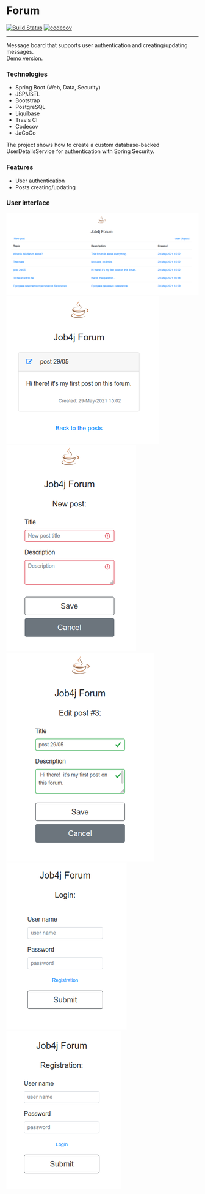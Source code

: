 # Forum
[![Build Status](https://travis-ci.com/amasterenko/job4j_forum.svg?branch=master)](https://travis-ci.com/amasterenko/job4j_forum)
[![codecov](https://codecov.io/gh/amasterenko/job4j_forum/branch/master/graph/badge.svg?token=H35M5WCTZQ)](https://codecov.io/gh/amasterenko/job4j_forum)  
____ 

Message board that supports user authentication and creating/updating messages.  
[Demo version](https://dry-peak-39975.herokuapp.com).

### Technologies
- Spring Boot (Web, Data, Security)   
- JSP/JSTL  
- Bootstrap  
- PostgreSQL  
- Liquibase  
- Travis CI  
- Codecov 
- JaCoCo

The project shows how to create a custom database-backed UserDetailsService for authentication with Spring Security.  

### Features  
 
- User authentication  
- Posts creating/updating   
 
### User interface  

![registartion](img/forum_main.png)  
![registartion](img/forum_post.png)  
![registartion](img/forum_new_post.png)    
![registartion](img/forum_post_edit.png)  
![log in](img/forum_login.png)    
![registartion](img/forum_registration.png)    

